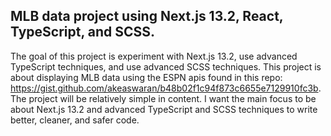 ## MLB data project using Next.js 13.2, React, TypeScript, and SCSS.

The goal of this project is experiment with Next.js 13.2, use advanced TypeScript techniques, and use advanced SCSS techniques. This project is about displaying MLB data using the ESPN apis found in this repo: https://gist.github.com/akeaswaran/b48b02f1c94f873c6655e7129910fc3b. The project will be relatively simple in content. I want the main focus to be about Next.js 13.2 and advanced TypeScript and SCSS techniques to write better, cleaner, and safer code. 
